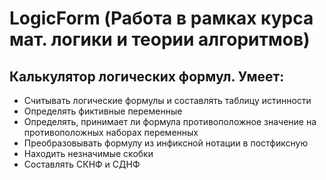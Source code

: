 # LogicForm (Работа в рамках курса мат. логики и теории алгоритмов)
## Калькулятор логических формул. Умеет: <br>
+ Считывать логические формулы и составлять таблицу истинности <br>
+ Определять фиктивные переменные
+ Определять, принимает ли формула противоположное значение на противоположных наборах переменных
+ Преобразовывать формулу из инфиксной нотации в постфиксную
+ Находить незначимые скобки
+ Составлять СКНФ и СДНФ

